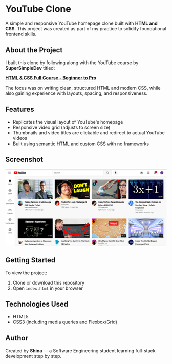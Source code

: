 # YouTube Clone

A simple and responsive YouTube homepage clone built with **HTML and CSS**. This project was created as part of my practice to solidify foundational frontend skills.

## About the Project

I built this clone by following along with the YouTube course by **SuperSimpleDev** titled:

**[HTML & CSS Full Course - Beginner to Pro](https://www.youtube.com/watch?v=G3e-cpL7ofc&t=20014s)**

The focus was on writing clean, structured HTML and modern CSS, while also gaining experience with layouts, spacing, and responsiveness.

## Features

- Replicates the visual layout of YouTube's homepage
- Responsive video grid (adjusts to screen size)
- Thumbnails and video titles are clickable and redirect to actual YouTube videos
- Built using semantic HTML and custom CSS with no frameworks

## Screenshot

![YouTube Clone Screenshot](./screenshot.png)

## Getting Started

To view the project:

1. Clone or download this repository
2. Open `index.html` in your browser

## Technologies Used

- HTML5
- CSS3 (including media queries and Flexbox/Grid)

## Author

Created by **Shina** — a Software Engineering student learning full-stack development step by step.
